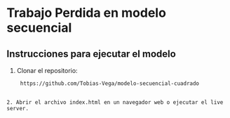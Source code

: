 # Trabajo Perdida en modelo secuencial

## Instrucciones para ejecutar el modelo

1. Clonar el repositorio:
   ```bash
    https://github.com/Tobias-Vega/modelo-secuencial-cuadrado
```

2. Abrir el archivo index.html en un navegador web o ejecutar el live server.
